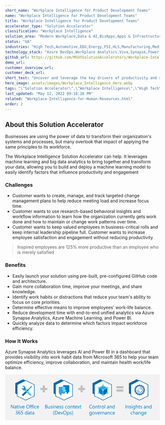 ```yaml
---
short_name: "Workplace Intelligence for Product Development Teams"
name: "Workplace Intelligence for Product Development Teams"
title: "Workplace Intelligence for Product Development Teams"
accelerator_type: "Solution Accelerator"
classification: "Workplace Intelligence"
solution_area: "Modern Workplace,Data & AI,BizApps,Apps & Infrastructure"
status: "GA"
industries: "High Tech,Automotive,EDU,Energy,FSI,HLS,Manufacturing,Media and Entertainment,Professional Services,Retail,SLG,Horizontal"
technology_stack: "Azure DevOps,Workplace Analytics,Viva,Synapse,Power BI"
github_url: https://github.com/MSUSSolutionAccelerators/Workplace-Intelligence-Solution-Accelerator
demo_url: 
customer_overview_url: 
customer_deck_url: 
short_text: "Uncover and leverage the key drivers of productivity and success for product development teams"
hero_image: assets/images/Workplace_Intelligence_Hero.webp
tags: "\"Solution Accelerator\",\"Workplace Intelligence\",\"High Tech\",\"Automotive\",\"EDU\",\"Energy\",\"FSI\",\"HLS\",\"Manufacturing\",\"Media and Entertainment\",\"Professional Services\",\"Retail\",\"SLG\",\"Horizontal\",\"Azure DevOps\",\"Workplace Analytics\",\"Viva\",\"Synapse\",\"Power BI\",\"Modern Workplace\",\"Data & AI\",\"BizApps\",\"Apps & Infrastructure\""
last_updated: "May 12, 2022 09:18:20 PM"
related: "Workplace-Intelligence-for-Human-Resources.html"
order: 2
---
```

## About this Solution Accelerator

Businesses are using the power of data to transform their organization's systems and processes, but many overlook that impact of applying the same principles to its workforce.

The Workplace Intelligence Solution Accelerator can help. It leverages machine learning and big data analytics to bring together and transform your data, allowing you to build and deploy a machine learning model to easily identify factors that influence productivity and engagement

### Challenges

* Customer wants to create, manage, and track targeted change management plans to help reduce meeting load and increase focus time.
* Customer wants to use research-based behavioral insights and workflow information to learn how the organization currently gets work done and how to maintain or change work patterns over time.
* Customer wants to keep valued employees in business-critical rolls and keep internal leadership pipeline full. Customer wants to increase employee satisfaction and engagement without reducing productivity

> Inspired employees are 125% more productive than an employee who is merely satisfied

### Benefits

* Easily launch your solution using pre-built, pre-configured GitHub code and architecture.
* Gain more collaboration time, improve your meetings, and share knowledge.
* Identify work habits or distractions that reduce your team's ability to focus on core priorities.
* Determine effective means to improve employees' work-life balance.
* Reduce development time with end-to-end unified analytics via Azure Synapse Analytics, Azure Machine Learning, and Power BI.
* Quickly analyze data to determine which factors impact workforce efficiency.

### How It Works

Azure Synapse Analytics leverages AI and Power BI in a dashboard that provides visibility into work habit data from Microsoft 365 to help your team optimize efficiency, improve collaboration, and maintain health work/life balance.

![Workplace Intelligence Flow](../assets/images/Workplace_Intelligence_Flow.webp)

